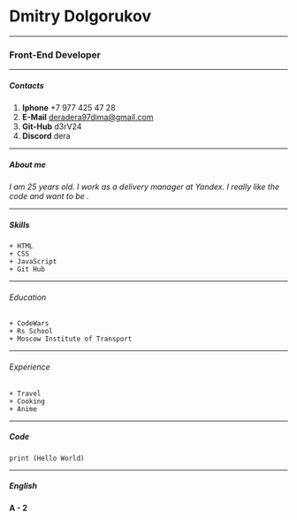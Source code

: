 # Dmitry Dolgorukov
****
### Front-End Developer
****
##### Contacts
1. **Iphone** +7 977 425 47 28
2. **E-Mail** deradera97dima@gmail.com
3. **Git-Hub** d3rV24
4. **Discord** dera
****
##### About me
*I am 25 years old. I work as a delivery manager at Yandex. I really like the code and want to be .*
****
##### Skills
    + HTML
    + CSS
    + JavaScript
    + Git Hub
****
###### Education
    + CodeWars
    + Rs School
    + Moscow Institute of Transport
****
###### Experience
    + Travel
    + Cooking
    + Anime
****
##### Code
`print (Hello World)`
****
##### English
**A - 2**
